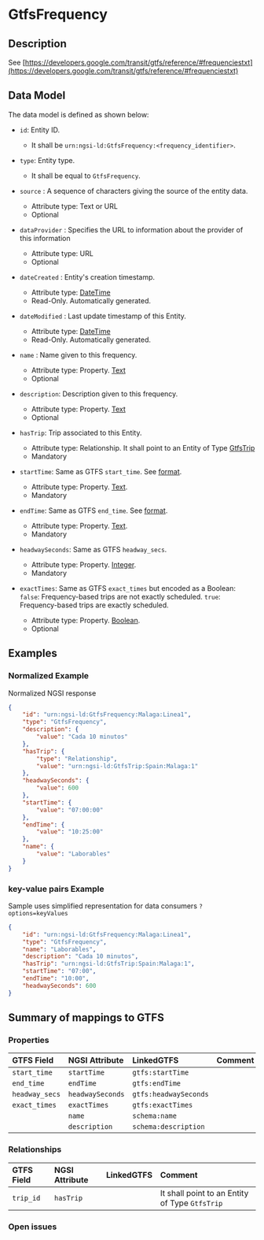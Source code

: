 # GtfsFrequency

## Description

See
[https://developers.google.com/transit/gtfs/reference/#frequenciestxt](https://developers.google.com/transit/gtfs/reference/#frequenciestxt)

## Data Model

The data model is defined as shown below:

-   `id`: Entity ID.

    -   It shall be `urn:ngsi-ld:GtfsFrequency:<frequency_identifier>`.

-   `type`: Entity type.

    -   It shall be equal to `GtfsFrequency`.

-   `source` : A sequence of characters giving the source of the entity data.

    -   Attribute type: Text or URL
    -   Optional

-   `dataProvider` : Specifies the URL to information about the provider of this
    information

    -   Attribute type: URL
    -   Optional

-   `dateCreated` : Entity's creation timestamp.

    -   Attribute type: [DateTime](https://schema.org/DateTime)
    -   Read-Only. Automatically generated.

-   `dateModified` : Last update timestamp of this Entity.

    -   Attribute type: [DateTime](https://schema.org/DateTime)
    -   Read-Only. Automatically generated.

-   `name` : Name given to this frequency.

    -   Attribute type: Property. [Text](https://schema.org/Text)
    -   Optional

-   `description`: Description given to this frequency.

    -   Attribute type: Property. [Text](https://schema.org/Text)
    -   Optional

-   `hasTrip`: Trip associated to this Entity.

    -   Attribute type: Relationship. It shall point to an Entity of Type
        [GtfsTrip](../../GtfsTrip/doc/spec.md)
    -   Mandatory

-   `startTime`: Same as GTFS `start_time`. See
    [format](https://developers.google.com/transit/gtfs/reference/#frequenciestxt).

    -   Attribute type: Property. [Text](https://schema.org/Text).
    -   Mandatory

-   `endTime`: Same as GTFS `end_time`. See
    [format](https://developers.google.com/transit/gtfs/reference/#frequenciestxt).

    -   Attribute type: Property. [Text](https://schema.org/Text).
    -   Mandatory

-   `headwaySeconds`: Same as GTFS `headway_secs`.

    -   Attribute type: Property. [Integer](https://schema.org/Integer).
    -   Mandatory

-   `exactTimes`: Same as GTFS `exact_times` but encoded as a Boolean: `false`:
    Frequency-based trips are not exactly scheduled. `true`: Frequency-based
    trips are exactly scheduled.
    -   Attribute type: Property. [Boolean](https://schema.org/Boolean).
    -   Optional

## Examples

### Normalized Example

Normalized NGSI response

```json
{
    "id": "urn:ngsi-ld:GtfsFrequency:Malaga:Linea1",
    "type": "GtfsFrequency",
    "description": {
        "value": "Cada 10 minutos"
    },
    "hasTrip": {
        "type": "Relationship",
        "value": "urn:ngsi-ld:GtfsTrip:Spain:Malaga:1"
    },
    "headwaySeconds": {
        "value": 600
    },
    "startTime": {
        "value": "07:00:00"
    },
    "endTime": {
        "value": "10:25:00"
    },
    "name": {
        "value": "Laborables"
    }
}
```

### key-value pairs Example

Sample uses simplified representation for data consumers `?options=keyValues`

```json
{
    "id": "urn:ngsi-ld:GtfsFrequency:Malaga:Linea1",
    "type": "GtfsFrequency",
    "name": "Laborables",
    "description": "Cada 10 minutos",
    "hasTrip": "urn:ngsi-ld:GtfsTrip:Spain:Malaga:1",
    "startTime": "07:00",
    "endTime": "10:00",
    "headwaySeconds": 600
}
```

## Summary of mappings to GTFS

### Properties

| GTFS Field     | NGSI Attribute   | LinkedGTFS            | Comment |
| :------------- | :--------------- | :-------------------- | :------ |
| `start_time`   | `startTime`      | `gtfs:startTime`      |         |
| `end_time`     | `endTime`        | `gtfs:endTime`        |         |
| `headway_secs` | `headwaySeconds` | `gtfs:headwaySeconds` |         |
| `exact_times`  | `exactTimes`     | `gtfs:exactTimes`     |         |
|                | `name`           | `schema:name`         |         |
|                | `description`    | `schema:description`  |         |

### Relationships

| GTFS Field | NGSI Attribute | LinkedGTFS | Comment                                        |
| :--------- | :------------- | :--------- | :--------------------------------------------- |
| `trip_id`  | `hasTrip`      |            | It shall point to an Entity of Type `GtfsTrip` |

### Open issues
